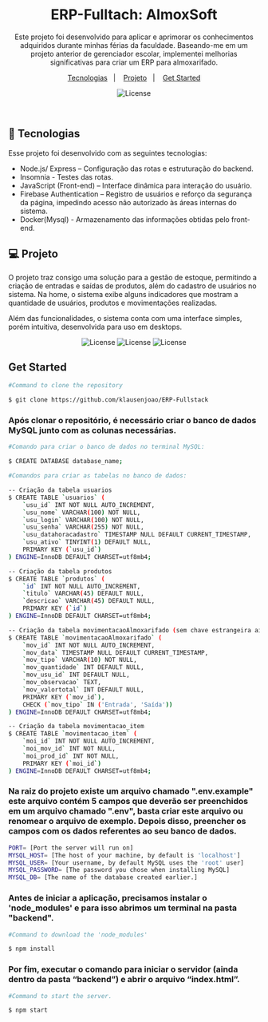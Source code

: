 <h1 align="center">ERP-Fulltach: AlmoxSoft</h1>

<p align="center">
Este projeto foi desenvolvido para aplicar e aprimorar os conhecimentos adquiridos durante minhas férias da faculdade. Baseando-me em um projeto anterior de gerenciador escolar, implementei melhorias significativas para criar um ERP para almoxarifado.<br/>
</p>

<p align="center">
  <a href="#-tecnologias">Tecnologias</a>&nbsp;&nbsp;&nbsp;|&nbsp;&nbsp;&nbsp;
  <a href="#-projeto">Projeto</a>&nbsp;&nbsp;&nbsp;|&nbsp;&nbsp;&nbsp;
  <a href="#-GetStarted">Get Started</a>
</p>

<p align="center">
  <img alt="License" src="https://github.com/user-attachments/assets/932f2fc1-b4a7-4a5e-8863-e3ff9580fcfa"/>
</p>

<br>

## 🚀 Tecnologias

Esse projeto foi desenvolvido com as seguintes tecnologias:

- Node.js/ Express – Configuração das rotas e estruturação do backend.
- Insomnia - Testes das rotas.
- JavaScript (Front-end) – Interface dinâmica para interação do usuário.
- Firebase Authentication – Registro de usuários e reforço da segurança da página, impedindo acesso não autorizado às áreas internas do sistema.
- Docker(Mysql) - Armazenamento das informações obtidas pelo front-end.
  
## 💻 Projeto

O projeto traz consigo uma solução para a gestão de estoque, permitindo a criação de entradas e saídas de produtos, além do cadastro de usuários no sistema. Na home, o sistema exibe alguns indicadores que mostram a quantidade de usuários, produtos e movimentações realizadas.

Além das funcionalidades, o sistema conta com uma interface simples, porém intuitiva, desenvolvida para uso em desktops.

<p align="center">
  <img alt="License" src="https://github.com/user-attachments/assets/910a8a78-5ffe-4d0f-8f1e-536191021a6e">
  <img alt= "License" src="https://github.com/user-attachments/assets/6caf190f-a41b-42d9-a001-9a67536e99ca">
  <img alt= "License" src="https://github.com/user-attachments/assets/0c389f33-3044-4e10-a373-1b59e0a5e57a">
</p>

## Get Started


```bash
#Command to clone the repository

$ git clone https://github.com/klausenjoao/ERP-Fullstack
```

### Após clonar o repositório, é necessário criar o banco de dados MySQL junto com as colunas necessárias.

```bash
#Comando para criar o banco de dados no terminal MySQL:

$ CREATE DATABASE database_name;
```

```bash
#Comandos para criar as tabelas no banco de dados:

-- Criação da tabela usuarios
$ CREATE TABLE `usuarios` (
    `usu_id` INT NOT NULL AUTO_INCREMENT,
    `usu_nome` VARCHAR(100) NOT NULL,
    `usu_login` VARCHAR(100) NOT NULL,
    `usu_senha` VARCHAR(255) NOT NULL,
    `usu_datahoracadastro` TIMESTAMP NULL DEFAULT CURRENT_TIMESTAMP,
    `usu_ativo` TINYINT(1) DEFAULT NULL,
    PRIMARY KEY (`usu_id`)
) ENGINE=InnoDB DEFAULT CHARSET=utf8mb4;

-- Criação da tabela produtos
$ CREATE TABLE `produtos` (
    `id` INT NOT NULL AUTO_INCREMENT,
    `titulo` VARCHAR(45) DEFAULT NULL,
    `descricao` VARCHAR(45) DEFAULT NULL,
    PRIMARY KEY (`id`)
) ENGINE=InnoDB DEFAULT CHARSET=utf8mb4;

-- Criação da tabela movimentacaoAlmoxarifado (sem chave estrangeira ainda)
$ CREATE TABLE `movimentacaoAlmoxarifado` (
    `mov_id` INT NOT NULL AUTO_INCREMENT,
    `mov_data` TIMESTAMP NULL DEFAULT CURRENT_TIMESTAMP,
    `mov_tipo` VARCHAR(10) NOT NULL,
    `mov_quantidade` INT DEFAULT NULL,
    `mov_usu_id` INT DEFAULT NULL,
    `mov_observacao` TEXT,
    `mov_valortotal` INT DEFAULT NULL,
    PRIMARY KEY (`mov_id`),
    CHECK (`mov_tipo` IN ('Entrada', 'Saída'))
) ENGINE=InnoDB DEFAULT CHARSET=utf8mb4;

-- Criação da tabela movimentacao_item
$ CREATE TABLE `movimentacao_item` (
    `moi_id` INT NOT NULL AUTO_INCREMENT,
    `moi_mov_id` INT NOT NULL,
    `moi_prod_id` INT NOT NULL,
    PRIMARY KEY (`moi_id`)
) ENGINE=InnoDB DEFAULT CHARSET=utf8mb4;

```


### Na raiz do projeto existe um arquivo chamado ".env.example" este arquivo contém 5 campos que deverão ser preenchidos em um arquivo chamado ".env", basta criar este arquivo ou renomear o arquivo de exemplo. Depois disso, preencher os campos com os dados referentes ao seu banco de dados.

```bash
PORT= [Port the server will run on]
MYSQL_HOST= [The host of your machine, by default is 'localhost']
MYSQL_USER= [Your username, by default MySQL uses the 'root' user]
MYSQL_PASSWORD= [The password you chose when installing MySQL]
MYSQL_DB= [The name of the database created earlier.]
```

### Antes de iniciar a aplicação, precisamos instalar o 'node_modules' e para isso abrimos um terminal na pasta "backend".

```bash
#Command to download the 'node_modules'

$ npm install
```

### Por fim, executar o comando para iniciar o servidor (ainda dentro da pasta “backend”) e abrir o arquivo “index.html”.

```bash
#Command to start the server.

$ npm start
```


